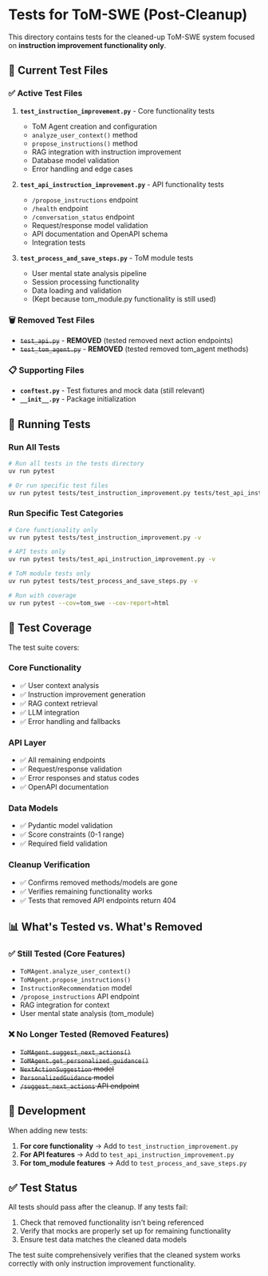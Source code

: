 # Tests for ToM-SWE (Post-Cleanup)

This directory contains tests for the cleaned-up ToM-SWE system focused on **instruction improvement functionality only**.

## 🧪 Current Test Files

### ✅ Active Test Files

1. **`test_instruction_improvement.py`** - Core functionality tests
   - ToM Agent creation and configuration
   - `analyze_user_context()` method
   - `propose_instructions()` method
   - RAG integration with instruction improvement
   - Database model validation
   - Error handling and edge cases

2. **`test_api_instruction_improvement.py`** - API functionality tests
   - `/propose_instructions` endpoint
   - `/health` endpoint
   - `/conversation_status` endpoint
   - Request/response model validation
   - API documentation and OpenAPI schema
   - Integration tests

3. **`test_process_and_save_steps.py`** - ToM module tests
   - User mental state analysis pipeline
   - Session processing functionality
   - Data loading and validation
   - (Kept because tom_module.py functionality is still used)

### 🗑️ Removed Test Files

- ~~`test_api.py`~~ - **REMOVED** (tested removed next action endpoints)
- ~~`test_tom_agent.py`~~ - **REMOVED** (tested removed tom_agent methods)

### 📋 Supporting Files

- **`conftest.py`** - Test fixtures and mock data (still relevant)
- **`__init__.py`** - Package initialization

## 🚀 Running Tests

### Run All Tests
```bash
# Run all tests in the tests directory
uv run pytest

# Or run specific test files
uv run pytest tests/test_instruction_improvement.py tests/test_api_instruction_improvement.py tests/test_process_and_save_steps.py
```

### Run Specific Test Categories
```bash
# Core functionality only
uv run pytest tests/test_instruction_improvement.py -v

# API tests only
uv run pytest tests/test_api_instruction_improvement.py -v

# ToM module tests only
uv run pytest tests/test_process_and_save_steps.py -v

# Run with coverage
uv run pytest --cov=tom_swe --cov-report=html
```

## 🎯 Test Coverage

The test suite covers:

### Core Functionality
- ✅ User context analysis
- ✅ Instruction improvement generation
- ✅ RAG context retrieval
- ✅ LLM integration
- ✅ Error handling and fallbacks

### API Layer
- ✅ All remaining endpoints
- ✅ Request/response validation
- ✅ Error responses and status codes
- ✅ OpenAPI documentation

### Data Models
- ✅ Pydantic model validation
- ✅ Score constraints (0-1 range)
- ✅ Required field validation

### Cleanup Verification
- ✅ Confirms removed methods/models are gone
- ✅ Verifies remaining functionality works
- ✅ Tests that removed API endpoints return 404

## 📊 What's Tested vs. What's Removed

### ✅ Still Tested (Core Features)
- `ToMAgent.analyze_user_context()`
- `ToMAgent.propose_instructions()`
- `InstructionRecommendation` model
- `/propose_instructions` API endpoint
- RAG integration for context
- User mental state analysis (tom_module)

### ❌ No Longer Tested (Removed Features)
- ~~`ToMAgent.suggest_next_actions()`~~
- ~~`ToMAgent.get_personalized_guidance()`~~
- ~~`NextActionSuggestion` model~~
- ~~`PersonalizedGuidance` model~~
- ~~`/suggest_next_actions` API endpoint~~

## 🔧 Development

When adding new tests:

1. **For core functionality** → Add to `test_instruction_improvement.py`
2. **For API features** → Add to `test_api_instruction_improvement.py`
3. **For tom_module features** → Add to `test_process_and_save_steps.py`

## ✅ Test Status

All tests should pass after the cleanup. If any tests fail:

1. Check that removed functionality isn't being referenced
2. Verify that mocks are properly set up for remaining functionality
3. Ensure test data matches the cleaned data models

The test suite comprehensively verifies that the cleaned system works correctly with only instruction improvement functionality.
